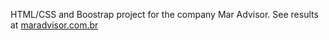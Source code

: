 HTML/CSS and Boostrap project for the company Mar Advisor.  See results at [maradvisor.com.br](https://maradvisor.com.br) 
